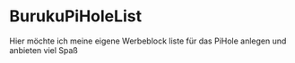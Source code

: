 # BurukuPiHoleList

  Hier möchte ich meine eigene Werbeblock liste für das PiHole anlegen und anbieten viel Spaß
